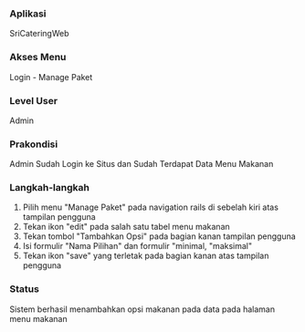 ### Aplikasi

SriCateringWeb

### Akses Menu

Login - Manage Paket

### Level User

Admin

### Prakondisi

Admin Sudah Login ke Situs dan Sudah Terdapat Data Menu Makanan

### Langkah-langkah

1. Pilih menu "Manage Paket" pada navigation rails di sebelah kiri atas tampilan pengguna
2. Tekan ikon "edit" pada salah satu tabel menu makanan
3. Tekan tombol "Tambahkan Opsi" pada bagian kanan tampilan pengguna
4. Isi formulir "Nama Pilihan" dan formulir "minimal, "maksimal"
5. Tekan ikon "save" yang terletak pada bagian kanan atas tampilan pengguna

### Status
Sistem berhasil menambahkan opsi makanan pada data pada halaman menu makanan